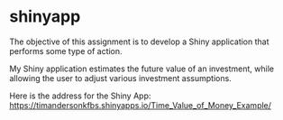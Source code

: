 # shinyapp
The objective of this assignment is to develop a Shiny application that performs some type of action.

My Shiny application estimates the future value of an investment, while allowing the user to adjust various investment assumptions.

Here is the address for the Shiny App: https://timandersonkfbs.shinyapps.io/Time_Value_of_Money_Example/
